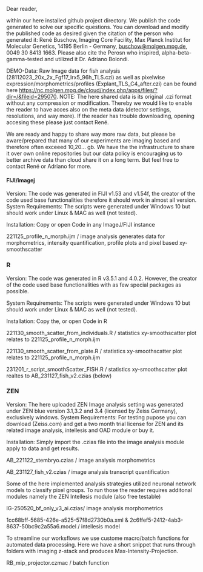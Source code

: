 Dear reader, 

within our here installed github project directory. We publish the code generated to solve our specific questions. You can download and modify the published code as desired given the citation of the person who generated it:
René Buschow, Imaging Core Facility, Max Planck Institut for Molecular Genetics, 14195 Berlin - Germany, buschow@molgen.mpg.de, 0049 30 8413 1663. 
Please also cite the Perosn who inspired, alpha-beta-gamma-tested and utilized it Dr. Adriano Bolondi.

DEMO-Data: Raw Image data for fish analysis (28112023_20x_2x_Fgf17_Irx5_96h_TLS.czi) as well as pixelwise expression/morphometrics/profiles (Explant_TLS_C4_after.czi) 
can be found here https://nc.molgen.mpg.de/cloud/index.php/apps/files/?dir=/&fileid=295070. NOTE: The here shared data is its original .czi format without any compression or modification. Thereby we would like to enable the reader to have acces also on the meta data (detector settings, resolutions, and way more). If the reader has trouble downloading, opening accesing these please just contact René.

We are ready and happy to share way more raw data, but please be aware/prepared that many of our experiments are imaging based and therefore often exceeed 10,20... gb. 
We have the the infrastructure to share it over own online repositories but our data policy is encouraging us to better archive data than cloud share it on a long term. But feel free to contact René or Adriano for more.

#### FIJI/imagej
Version: The code was generated in FIJI v1.53 and v1.54f, the creator of the code used base functionalities therefore it should work in almost all version. 
System Requirements: The scripts were generated under Windows 10 but should work under Linux & MAC as well (not tested).

Installation: Copy or open Code in any ImageJ/FIJI instance

221125_profile_n_morph.ijm / image analysis generates data for morphometrics, intensity quantification, profile plots and pixel based xy-smoothscatter 

### R ### 
Version: The code was generated in R v3.5.1 and 4.0.2. However, the creator of the code used base functionalities with as few special packages as possible. 

System Requirements: The scripts were generated under Windows 10 but should work under Linux & MAC as well (not tested). 

Installation: Copy the, or open Code in R 

221130_smooth_scatter_from_individuals.R / statistics xy-smoothscatter plot relates to 221125_profile_n_morph.ijm

221130_smooth_scatter_from_plate.R / statistics xy-smoothscatter plot relates to 221125_profile_n_morph.ijm

231201_r_script_smoothScatter_FISH.R / statistics xy-smoothscatter plot realtes to AB_231127_fish_v2.czias (below)


### ZEN ### 
Version: The here uploaded ZEN Image analysis setting was generated under ZEN blue version 3.1,3.2 and 3.4 (licensed by Zeiss Germany), exclusively windows.
System Requirements: For testing pupose you can download (Zeiss.com) and get a two month trial license for ZEN and its 
related image analysis, intellesis and OAD module or buy it.

Installation:  Simply import the .czias file into the image analysis module apply to data and get results. 

AB_221122_stembryo.czias / image analysis morphometrics

AB_231127_fish_v2.czias / image analysis transcript quantification

Some of the here implemented analysis strategies utilized neuronal network models to classify pixel groups. To run those the reader requires additonal modules namely the ZEN Intellesis module (also free testable)

IG-250520_bf_only_v3_ai.czias/ image analysis morphometrics

1cc68bff-5685-426e-a525-57f8d2730b0a.xml & 2c6ffef5-2412-4ab3-8637-50bc9c2a55a6.model / intellesis model
	
To streamline our worksflows we use custome macro/batch functions for automated data processing. Here we have a short snippet that runs through folders with imaging z-stack and produces Max-Intensity-Projection.

RB_mip_projector.czmac / batch function



